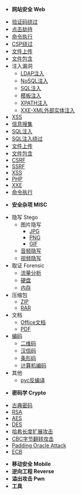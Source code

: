 - **网站安全 Web**
* [验证码绕过]()
* [点击劫持]()
* [命令执行]()
* [CSP绕过]()
* [文件上传]()
* [文件包含]()
* 注入漏洞
    * [LDAP注入]()
    * [NoSQL注入]()
    * [SQL注入]()
    * [模板注入]()
    * [XPATH注入]()
    * [XXE-XML外部实体注入]()
* [XSS]()
* [信息搜集](/web/信息搜集)
* [SQL注入](/web/sqli)
* [SQL注入绕过](/web/sqli-bypass)
* [文件上传](/)
* [文件包含](/)
* [CSRF](/)
* [SSRF](/)
* [XSS](/)
* [PHP](/)
* [XXE](/)
* [命令执行](/)
- **安全杂项 MISC**
* 隐写 Stego
    * 图片隐写
        * [JPG]()
        * [PNG]()
        * [GIF]()
    * [音频隐写]()
    * [视频隐写]()
* 取证 Forensic
    * [流量分析]()
    * [硬盘]()
    * [内存]()
* 压缩包
    * [ZIP]()
    * [RAR]()
* 文档
    * [Office文档]()
    * [PDF]()
* [编码](/ctf/MISC/Encodings/)
    * [二维码]()
    * [汉信码]()
    * [条形码]()
    * [计算机编码]()
* 其他
    * [pyc反编译]()
- **密码学 Crypto**
* [古典密码](/)
* [RSA](/)
* [AES](/)
* [DES](/)
* [哈希长度扩展攻击](/)
* [CBC字节翻转攻击](/)
* [Padding Oracle Attack](/)
* [ECB](/)
- **移动安全 Mobile**
- **逆向工程 Reverse**
- **溢出攻击 Pwn**
- **工具**